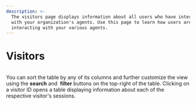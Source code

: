 ```yaml
---
description: >-
  The visitors page displays information about all users who have interacted
  with your organization's agents. Use this page to learn how users are
  interacting with your various agents.
---
```


# Visitors



<figure><img src=".gitbook/assets/Screenshot 2024-12-03 at 2.15.40 PM.png" alt=""><figcaption></figcaption></figure>

You can sort the table by any of its columns and further customize the view using the <img src=".gitbook/assets/Screenshot 2024-09-18 at 2.35.20 PM.png" alt="" data-size="line">**search** and <img src=".gitbook/assets/Screenshot 2024-09-18 at 2.36.40 PM.png" alt="" data-size="line"> **filter** buttons on the top-right of the table. Clicking on a visitor ID opens a table displaying information about each of the respective visitor's sessions.
